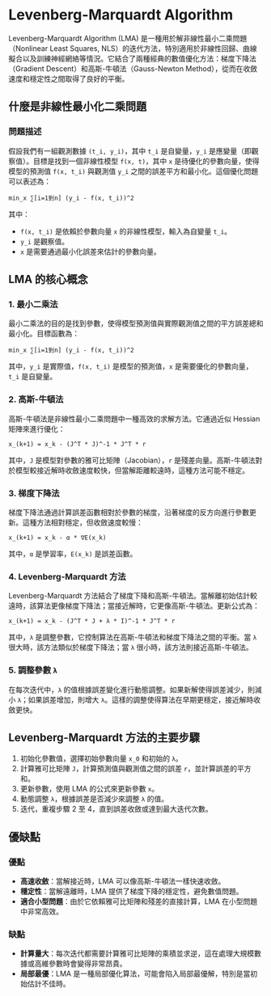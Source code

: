 # Levenberg-Marquardt Algorithm

Levenberg-Marquardt Algorithm (LMA) 是一種用於解非線性最小二乘問題（Nonlinear Least Squares, NLS）的迭代方法，特別適用於非線性回歸、曲線擬合以及訓練神經網絡等情況。它結合了兩種經典的數值優化方法：梯度下降法（Gradient Descent）和高斯-牛頓法（Gauss-Newton Method），從而在收斂速度和穩定性之間取得了良好的平衡。

## 什麼是非線性最小化二乘問題

### 問題描述
假設我們有一組觀測數據 `(t_i, y_i)`，其中 `t_i` 是自變量，`y_i` 是應變量（即觀察值）。目標是找到一個非線性模型 `f(x, t)`，其中 `x` 是待優化的參數向量，使得模型的預測值 `f(x, t_i)` 與觀測值 `y_i` 之間的誤差平方和最小化。這個優化問題可以表述為：

```
min_x ∑[i=1到n] (y_i - f(x, t_i))^2
```

其中：

- `f(x, t_i)` 是依賴於參數向量 `x` 的非線性模型，輸入為自變量 `t_i`。
- `y_i` 是觀察值。
- `x` 是需要通過最小化誤差來估計的參數向量。

## LMA 的核心概念

### 1. 最小二乘法

最小二乘法的目的是找到參數，使得模型預測值與實際觀測值之間的平方誤差總和最小化。目標函數為：

```
min_x ∑[i=1到n] (y_i - f(x, t_i))^2
```

其中，`y_i` 是實際值，`f(x, t_i)` 是模型的預測值，`x` 是需要優化的參數向量，`t_i` 是自變量。

### 2. 高斯-牛頓法

高斯-牛頓法是非線性最小二乘問題中一種高效的求解方法。它通過近似 Hessian 矩陣來進行優化：

```
x_(k+1) = x_k - (J^T * J)^-1 * J^T * r
```

其中，`J` 是模型對參數的雅可比矩陣（Jacobian），`r` 是殘差向量。高斯-牛頓法對於模型較接近解時收斂速度較快，但當解距離較遠時，這種方法可能不穩定。

### 3. 梯度下降法

梯度下降法通過計算誤差函數相對於參數的梯度，沿著梯度的反方向進行參數更新。這種方法相對穩定，但收斂速度較慢：

```
x_(k+1) = x_k - α * ∇E(x_k)
```

其中，`α` 是學習率，`E(x_k)` 是誤差函數。

### 4. Levenberg-Marquardt 方法

Levenberg-Marquardt 方法結合了梯度下降和高斯-牛頓法。當解離初始估計較遠時，該算法更像梯度下降法；當接近解時，它更像高斯-牛頓法。更新公式為：

```
x_(k+1) = x_k - (J^T * J + λ * I)^-1 * J^T * r
```

其中，`λ` 是調整參數，它控制算法在高斯-牛頓法和梯度下降法之間的平衡。當 `λ` 很大時，該方法類似於梯度下降法；當 `λ` 很小時，該方法則接近高斯-牛頓法。

### 5. 調整參數 `λ`

在每次迭代中，`λ` 的值根據誤差變化進行動態調整。如果新解使得誤差減少，則減小 `λ`；如果誤差增加，則增大 `λ`。這樣的調整使得算法在早期更穩定，接近解時收斂更快。

## Levenberg-Marquardt 方法的主要步驟

1. 初始化參數值，選擇初始參數向量 `x_0` 和初始的 `λ`。
2. 計算雅可比矩陣 `J`，計算預測值與觀測值之間的誤差 `r`，並計算誤差的平方和。
3. 更新參數，使用 LMA 的公式來更新參數 `x`。
4. 動態調整 `λ`，根據誤差是否減少來調整 `λ` 的值。
5. 迭代，重複步驟 2 至 4，直到誤差收斂或達到最大迭代次數。

## 優缺點

### 優點

- **高速收斂**：當解接近時，LMA 可以像高斯-牛頓法一樣快速收斂。
- **穩定性**：當解遠離時，LMA 提供了梯度下降的穩定性，避免數值問題。
- **適合小型問題**：由於它依賴雅可比矩陣和殘差的直接計算，LMA 在小型問題中非常高效。

### 缺點

- **計算量大**：每次迭代都需要計算雅可比矩陣的乘積並求逆，這在處理大規模數據或高維參數時會變得非常昂貴。
- **局部最優**：LMA 是一種局部優化算法，可能會陷入局部最優解，特別是當初始估計不佳時。
